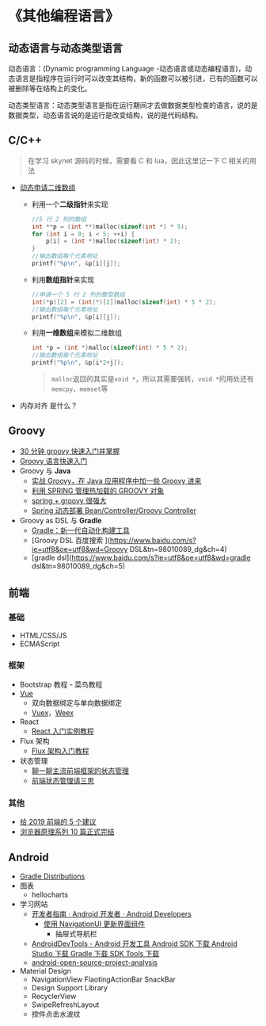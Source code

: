# 《其他编程语言》



## 动态语言与动态类型语言

动态语言：(Dynamic programming Language -动态语言或动态编程语言)，动态语言是指程序在运行时可以改变其结构，新的函数可以被引进，已有的函数可以被删除等在结构上的变化。

动态类型语言：动态类型语言是指在运行期间才去做数据类型检查的语言，说的是数据类型，动态语言说的是运行是改变结构，说的是代码结构。





## C/C++

> 在学习 skynet 源码的时候，需要看 C 和 lua，因此这里记一下 C 相关的用法

- [动态申请二维数组 ](https://blog.csdn.net/qq_41822235/article/details/81142107)

  - 利用一个**二级指针**来实现

    ```c
    //5 行 2 列的数组
    int **p = (int **)malloc(sizeof(int *) * 5);
    for (int i = 0; i < 5; ++i) {
        p[i] = (int *)malloc(sizeof(int) * 2);
    }
    //输出数组每个元素地址
    printf("%p\n", &p[i][j]);
    ```

  - 利用**数组指针**来实现

    ```c
    //申请一个 5 行 2 列的整型数组
    int(*p)[2] = (int(*)[2])malloc(sizeof(int) * 5 * 2);
    //输出数组每个元素地址
    printf("%p\n", &p[i][j]);
    ```

  - 利用**一维数组**来模拟二维数组

    ```c
    int *p = (int *)malloc(sizeof(int) * 5 * 2);
    //输出数组每个元素地址
    printf("%p\n", &p[i*2+j]);
    ```

    > `malloc`返回的其实是`void *`，所以其需要强转，`void *`的用处还有`memcpy`，`memset`等

- 内存对齐 是什么？





## Groovy

- [30 分钟 groovy 快速入门并掌握 ](https://www.cnblogs.com/amosli/p/3970810.html)
- [Groovy 语言快速入门 ](https://www.jianshu.com/p/e8dec95c4326)
- Groovy 与 **Java**
  - [实战 Groovy，在 Java 应用程序中加一些 Groovy 进来 ](https://www.ibm.com/developerworks/cn/java/j-pg05245/)
  - [利用 SPRING 管理热加载的 GROOVY 对象 ](https://palexu.github.io/posts/spring-dynamic-load-groovy-bean?hmsr=toutiao.io&utm_medium=toutiao.io&utm_source=toutiao.io)
  - [spring + groovy 很强大 ](https://blog.csdn.net/qq362228416/article/details/8811136)
  - [Spring 动态部署 Bean/Controller/Groovy Controller](https://jinnianshilongnian.iteye.com/blog/1999284)
- Groovy as DSL 与 **Gradle**
  - [Gradle：新一代自动化构建工具 ](http://hao.jobbole.com/gradle/)
  - [Groovy DSL 百度搜索 ](https://www.baidu.com/s?ie=utf8&oe=utf8&wd=Groovy DSL&tn=98010089_dg&ch=4)
  - [gradle dsl](https://www.baidu.com/s?ie=utf8&oe=utf8&wd=gradle dsl&tn=98010089_dg&ch=5)





## 前端

### 基础

- HTML/CSS/JS
- ECMAScript

### 框架

- Bootstrap 教程 - 菜鸟教程
- [Vue](https://cn.vuejs.org/)
  - 双向数据绑定与单向数据绑定
  - [Vuex](https://vuex.vuejs.org/zh/)，[Weex](http://weex.apache.org/cn/)
- React
  - [React 入门实例教程 ](http://www.ruanyifeng.com/blog/2015/03/react.html)
- Flux 架构
  - [Flux 架构入门教程 ](http://www.ruanyifeng.com/blog/2016/01/flux.html)
- 状态管理
  - [聊一聊主流前端框架的状态管理 ](https://www.cnblogs.com/axel10/archive/2018/03/15/8571757.html)
  - [前端状态管理请三思 ](https://juejin.im/post/59fd94475188254115703461)

### 其他

- [给 2019 前端的 5 个建议 ](https://juejin.im/post/5c617c576fb9a049e93d33a4)
- [浏览器原理系列 10 篇正式完结 ](https://juejin.im/post/5c6d3e026fb9a04a0d576f98)





## Android

- [Gradle Distributions](https://services.gradle.org/distributions)
- 图表
  - hellocharts
- 学习网站
  - [开发者指南 · Android 开发者 · Android Developers](https://developer.android.com/guide)
    - [使用 NavigationUI 更新界面组件 ](https://developer.android.com/guide/navigation/navigation-ui#add_a_navigation_drawer)
      - 抽屉式导航栏
  - [AndroidDevTools - Android 开发工具 Android SDK 下载 Android Studio 下载 Gradle 下载 SDK Tools 下载 ](https://www.androiddevtools.cn/)
  - [android-open-source-project-analysis](https://github.com/sucese/android-open-source-project-analysis)
- Material Design
  - NavigationView FlaotingActionBar SnackBar
  - Design Support Library
  - RecyclerView
  - SwipeRefreshLayout
  - 控件点击水波纹